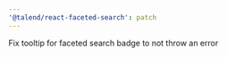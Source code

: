 ```yaml
---
'@talend/react-faceted-search': patch
---
```


Fix tooltip for faceted search badge to not throw an error
